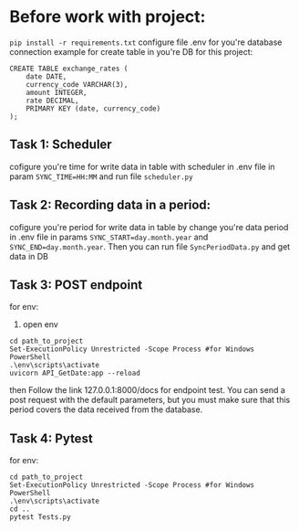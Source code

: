 # Before work with project:
`pip install -r requirements.txt`
configure file .env for you're database connection
example for create table in you're DB for this project:
```
CREATE TABLE exchange_rates (
    date DATE,
    currency_code VARCHAR(3),
    amount INTEGER,
    rate DECIMAL,
    PRIMARY KEY (date, currency_code)
);
```

## Task 1: Scheduler
cofigure you're time for write data in table with scheduler in .env file in param `SYNC_TIME=HH:MM` and run file `scheduler.py`

## Task 2: Recording data in a period:
cofigure you're period for write data in table by change you're data period in .env file in params `SYNC_START=day.month.year` and `SYNC_END=day.month.year`. Then you can run file `SyncPeriodData.py` and get data in DB

## Task 3: POST endpoint
for env:
1. open env
```
cd path_to_project
Set-ExecutionPolicy Unrestricted -Scope Process #for Windows PowerShell
.\env\scripts\activate
uvicorn API_GetDate:app --reload
```
then Follow the link 127.0.0.1:8000/docs for endpoint test.
You can send a post request with the default parameters, but you must make sure that this period covers the data received from the database.

## Task 4: Pytest
for env:
```
cd path_to_project
Set-ExecutionPolicy Unrestricted -Scope Process #for Windows PowerShell
.\env\scripts\activate
cd ..
pytest Tests.py
```
